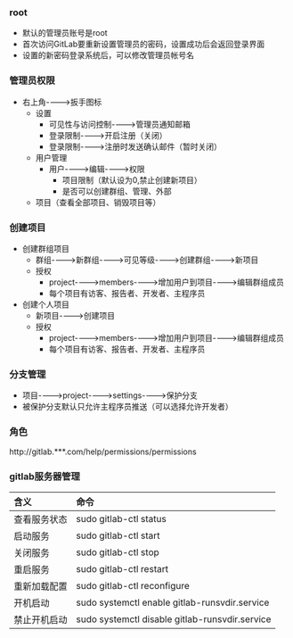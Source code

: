 ### root
- 默认的管理员账号是root
- 首次访问GitLab要重新设置管理员的密码，设置成功后会返回登录界面
- 设置的新密码登录系统后，可以修改管理员帐号名

### 管理员权限
- 右上角---->扳手图标
    + 设置
        * 可见性与访问控制---->管理员通知邮箱
        * 登录限制---->开启注册（关闭）
        * 登录限制---->注册时发送确认邮件（暂时关闭）
    + 用户管理
        * 用户---->编辑---->权限
            - 项目限制（默认设为0,禁止创建新项目）
            - 是否可以创建群组、管理、外部
    + 项目（查看全部项目、销毁项目等）

### 创建项目
- 创建群组项目
    + 群组---->新群组---->可见等级---->创建群组---->新项目
    + 授权
        * project---->members---->增加用户到项目---->编辑群组成员
        * 每个项目有访客、报告者、开发者、主程序员
- 创建个人项目
    + 新项目---->创建项目
    + 授权
        * project---->members---->增加用户到项目---->编辑群组成员
        * 每个项目有访客、报告者、开发者、主程序员

### 分支管理
- 项目---->project---->settings---->保护分支
- 被保护分支默认只允许主程序员推送（可以选择允许开发者）

### 角色
http://gitlab.***.com/help/permissions/permissions

### gitlab服务器管理

|含义       |命令                                           |
|:---------|:---------------------------------------------|
|查看服务状态|sudo gitlab-ctl status                        |
|启动服务   |sudo gitlab-ctl start                         |
|关闭服务   |sudo gitlab-ctl stop                          |
|重启服务   |sudo gitlab-ctl restart                       |
|重新加载配置|sudo gitlab-ctl reconfigure                   |
|开机启动   |sudo systemctl enable gitlab-runsvdir.service |
|禁止开机启动|sudo systemctl disable gitlab-runsvdir.service|